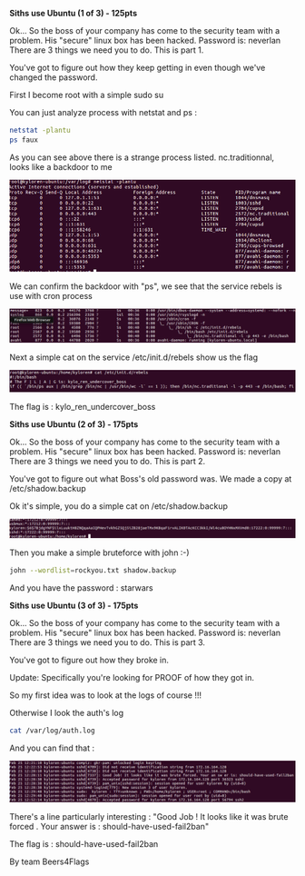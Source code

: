 **Siths use Ubuntu (1 of 3) - 125pts**

Ok... So the boss of your company has come to the security team with a problem. His "secure" linux box has been hacked. Password is: neverlan
There are 3 things we need you to do. This is part 1.

You've got to figure out how they keep getting in even though we've changed the password.

First I become root with a simple sudo su 

You can just analyze process with netstat and ps :    
```BASH
netstat -plantu
ps faux
```

As you can see above there is a strange process listed. nc.traditionnal, looks like a backdoor to me 

![Alt](img/figure1.png "netstat results")

We can confirm the backdoor with "ps", we see that the service rebels is use with cron process

![Alt](img/ps.png "ps results")

Next a simple cat on the service /etc/init.d/rebels show us the flag

![Alt](img/process.png "Process rebels")

The flag is : kylo_ren_undercover_boss


**Siths use Ubuntu (2 of 3) - 175pts**

Ok... So the boss of your company has come to the security team with a problem. His "secure" linux box has been hacked. Password is: neverlan
There are 3 things we need you to do. This is part 2.

You've got to figure out what Boss's old password was. We made a copy at /etc/shadow.backup

Ok it's simple, you do a simple cat on /etc/shadow.backup

![Alt](img/shadow.png "shadow results")

Then you make a simple bruteforce with john :-)
```BASH
john --wordlist=rockyou.txt shadow.backup
```

And you have the password : starwars




**Siths use Ubuntu (3 of 3) - 175pts**

Ok... So the boss of your company has come to the security team with a problem. His "secure" linux box has been hacked. Password is: neverlan
There are 3 things we need you to do. This is part 3.

You've got to figure out how they broke in.

Update: Specifically you're looking for PROOF of how they got in.

So my first idea was to look at the logs of course !!!

Otherwise I look the auth's log

```BASH
cat /var/log/auth.log
```

And you can find that : 

![Alt](img/authlog.png "auth.log results")

There's a line particularly interesting : "Good Job ! It looks like it was brute forced . Your answer is : should-have-used-fail2ban"

The flag is : should-have-used-fail2ban


By team Beers4Flags
